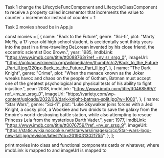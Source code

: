 Task 1
 change the LifecycleFuncComponent and LifecycleClassComponent
 to receive a property called incrementor that increments the value
 to counter + incrementor instead of counter + 1

Task 2
movies shoud be in App.js

const movies = [
  {
    name: "Back to the Future",
    genre: "Sci-fi",
    plot: "Marty McFly, a 17-year-old high school student, is accidentally sent thirty years into the past in a time-traveling DeLorean invented by his close friend, the eccentric scientist Doc Brown.",
    year: 1985,
    imdbLink: "https://www.imdb.com/title/tt0088763/?ref_=nv_sr_srsg_0",
    imageUrl:
      "https://upload.wikimedia.org/wikipedia/en/thumb/c/c2/Back_to_the_Future_Part_II.jpg/220px-Back_to_the_Future_Part_II.jpg",
  },
  {
    name: "The Dark Knight",
    genre: "Crime",
    plot: "When the menace known as the Joker wreaks havoc and chaos on the people of Gotham, Batman must accept one of the greatest psychological and physical tests of his ability to fight injustice.",
    year: 2008,
    imdbLink: "https://www.imdb.com/title/tt0468569/?ref_=nv_sr_srsg_0",
    imageUrl:
      "https://variety.com/wp-content/uploads/2022/03/dark-knight-batman-split.jpg?w=1000",
  },
  {
    name: "Star Wars",
    genre: "Sci-fi",
    plot: "Luke Skywalker joins forces with a Jedi Knight, a cocky pilot, a Wookiee and two droids to save the galaxy from the Empire's world-destroying battle station, while also attempting to rescue Princess Leia from the mysterious Darth Vader.",
    year: 1977,
    imdbLink: "https://www.imdb.com/title/tt0076759/?ref_=nv_sr_srsg_9",
    imageUrl:
      "https://static.wikia.nocookie.net/starwars/images/c/cc/Star-wars-logo-new-tall.jpg/revision/latest?cb=20190313021755",
  },
];

 print movies into class and functional components
 cards or whatever, where imdbLink is mapped to <a>
 and imageUrl is mapped to <img>
